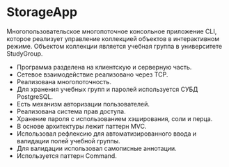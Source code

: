 # StorageApp
Многопользовательское многопоточное консольное приложение CLI, которое реализует управление коллекцией объектов в интерактивном режиме. Объектом коллекции является учебная группа в университете StudyGroup. 
- Программа разделена на клиентскую и серверную часть.
- Сетевое взаимодействие реализовано через TCP.
- Реализована многопоточность.
- Для хранения учебных групп и паролей используется СУБД PostgreSQL.
- Есть механизм авторизации пользователей.
- Реализована система прав доступа.
- Хранение пароля с использованием хэширования, соли и перца.
- В основе архитектуры лежит паттерн MVC.
- Использовал рефлексию для автоматизированного ввода и валидации полей учебной группы.
- Для валидации использовал самописные аннотации.
- Используется паттерн Command.